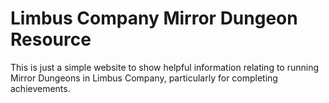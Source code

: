 # Limbus Company Mirror Dungeon Resource

This is just a simple website to show helpful information relating to running Mirror Dungeons in Limbus Company, particularly for completing achievements.